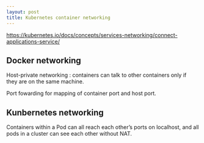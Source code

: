 ```yaml
---
layout: post
title: Kubernetes container networking
---
```



<https://kubernetes.io/docs/concepts/services-networking/connect-applications-service/>

## Docker networking

Host-private networking : containers can talk to other containers only if they are on the same machine.

Port fowarding for mapping of container port and host port. 

## Kunbernetes networking

Containers within a Pod can all reach each other’s ports on localhost, and all pods in a cluster can see each other without NAT. 
